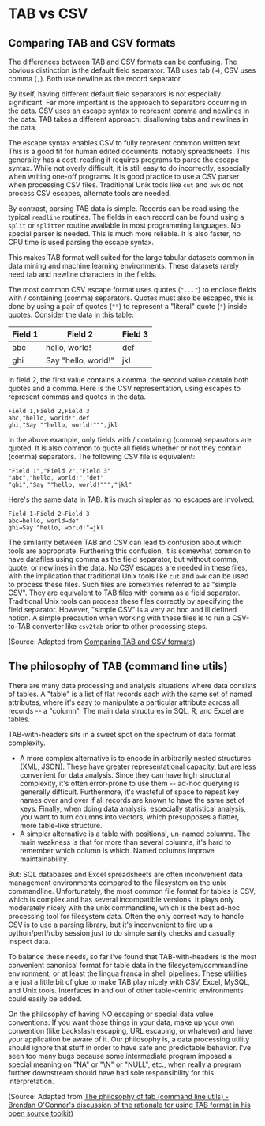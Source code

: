 # TAB vs CSV



## Comparing TAB and CSV formats

The differences between TAB and CSV formats can be confusing. 
The obvious distinction is the default field separator: TAB uses tab (`→`), 
CSV uses comma (`,`). Both use newline as the record separator.


By itself, having different default field separators is not especially significant. 
Far more important is the approach to separators occurring in the data. 
CSV uses an escape syntax to represent comma and newlines in the data. 
TAB takes a different approach, disallowing tabs and newlines in the data.

The escape syntax enables CSV to fully represent common written text. 
This is a good fit for human edited documents, notably spreadsheets. 
This generality has a cost: reading it requires programs to parse the escape syntax. 
While not overly difficult, it is still easy to do incorrectly, especially when writing one-off programs. 
It is good practice to use a CSV parser when processing CSV files. 
Traditional Unix tools like `cut` and `awk` do not process CSV escapes, alternate tools are needed.

By contrast, parsing TAB data is simple. 
Records can be read using the typical `readline` routines. 
The fields in each record can be found using a `split` or `splitter` routine available in most programming languages. 
No special parser is needed. This is much more reliable. It is also faster, no CPU time is used parsing the escape syntax.

This makes TAB format well suited for the large tabular datasets common in data mining and machine learning environments. 
These datasets rarely need tab and newline characters in the fields.

The most common CSV escape format uses quotes (`"..."`) to enclose fields with / containing (comma) separators. 
Quotes must also be escaped, this is done by using a pair of quotes (`""`) to represent a "literal" quote (`"`) inside quotes. 
Consider the data in this table:

| Field 1 | Field 2              | Field 3 |
| ------- | -------------------- | ------- |
| abc     | hello, world!        | def     |
| ghi     | Say "hello, world!"  | jkl     |

In field 2, the first value contains a comma, the second value contain both quotes and a comma. 
Here is the CSV representation, using escapes to represent commas and quotes in the data.

```
Field 1,Field 2,Field 3
abc,"hello, world!",def
ghi,"Say ""hello, world!""",jkl
```

In the above example, only fields with / containing (comma) separators are quoted. 
It is also common to quote all fields whether or not they contain (comma) separators. 
The following CSV file is equivalent:

```
"Field 1","Field 2","Field 3"
"abc","hello, world!","def"
"ghi","Say ""hello, world!""","jkl"
```

Here's the same data in TAB. It is much simpler as no escapes are involved:

```
Field 1→Field 2→Field 3
abc→hello, world→def
ghi→Say "hello, world!"→jkl
```

The similarity between TAB and CSV can lead to confusion about which tools are appropriate. 
Furthering this confusion, it is somewhat common to have datafiles using comma as the field separator, 
but without comma, quote, or newlines in the data. 
No CSV escapes are needed in these files, with the implication that traditional Unix tools 
like `cut` and `awk` can be used to process these files. 
Such files are sometimes referred to as "simple CSV". 
They are equivalent to TAB files with comma as a field separator. 
Traditional Unix tools can process these files correctly by specifying the field separator. 
However, "simple CSV" is a very ad hoc and ill defined notion. 
A simple precaution when working with these files is to run a CSV-to-TAB converter like `csv2tab` 
prior to other processing steps.


(Source: Adapted from [Comparing TAB and CSV formats](https://github.com/eBay/tsv-utils/blob/master/docs/comparing-tsv-and-csv.md))


## The philosophy of TAB (command line utils)


There are many data processing and analysis situations where data consists of tables.
A "table" is a list of flat records each with the same set of named attributes, where it's easy to manipulate a particular attribute across all records -- a "column".  The main data structures in SQL, R, and Excel are tables.

TAB-with-headers sits in a sweet spot on the spectrum of data format complexity.

- A more complex alternative is to encode in arbitrarily nested structures (XML, JSON).  These have greater representational capacity, but are less convenient for data analysis.  Since they can have high structural complexity, it's often error-prone to use them -- ad-hoc querying is generally difficult.  Furthermore, it's wasteful of space to repeat key names over and over if all records are known to have the same set of keys.  Finally, when doing data analysis, especially statistical analysis, you want to turn columns into vectors, which presupposes a flatter, more table-like structure.
- A simpler alternative is a table with positional, un-named columns.  The main weakness is that for more than several columns, it's hard to remember which column is which.  Named columns improve maintainability.

But: SQL databases and Excel spreadsheets are often inconvenient data management environments compared to the filesystem on the unix commandline.  Unfortunately, the most common file format for tables is CSV, which is complex and has several incompatible versions.  It plays only moderately nicely with the unix commandline, which is the best ad-hoc processing tool for filesystem data.  Often the only correct way to handle CSV is to use a parsing library, but it's inconvenient to fire up a python/perl/ruby session just to do simple sanity checks and casually inspect data.

To balance these needs, so far I've found that TAB-with-headers is the most convenient canonical format for table data in the filesystem/commandline environment, or at least the lingua franca in shell pipelines.  These utilities are just a little bit of glue to make TAB play nicely with CSV, Excel, MySQL, and Unix tools.  Interfaces in and out of other table-centric environments could easily be added.

On the philosophy of having NO escaping or special data value conventions: If you want those things in your data, make up your own convention (like backslash escaping, URL escaping, or whatever) and have your application be aware of it.  Our philosophy is, a data processing utility should ignore that stuff in order to have safe and predictable behavior.  I've seen too many bugs because some intermediate program imposed a special meaning on "NA" or "\N" or "NULL", etc., when really a program further downstream should have had sole responsibility for this interpretation.


(Source: Adapted from [The philosophy of tab (command line utils) - Brendan O'Connor's discussion of the rationale for using TAB format in his open source toolkit](https://github.com/brendano/tsvutils#the-philosophy-of-tsvutils))

 
